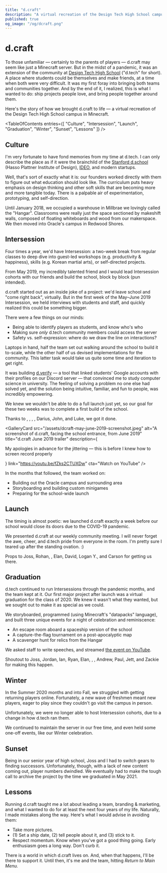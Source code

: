 ```yaml
---
title: "d.craft"
description: "A virtual recreation of the Design Tech High School campus in Minecraft, bringing students together in distanced times"
published: true
og_image: "/og/dcraft.png"
---
```


# d.craft

To those unfamiliar — certainly to the parents of players — d.craft may seem like just a Minecraft server. But in the midst of a pandemic, it was an extension of the community at [Design Tech High School](https://designtechhighschool.org) ("d.tech" for short). A place where students could be themselves and make friends, at a time when both were very difficult. It was my first foray into bringing both teams and communities together. And by the end of it, I realized, this is what I wanted to do: ship projects people love, and bring people together around them.

Here's the story of how we brought d.craft to life — a virtual recreation of the Design Tech High School campus in Minecraft.

<Spacer size={16} />

<GalleryCard
  src="/og/dcraft.png"
  alt="A screenshot of d.craft, facing the Design Tech High School front entrance"
/>

<Spacer size={16} />

<TableOfContents
  entries={[
    "Culture",
    "Intersession",
    "Launch",
    "Graduation",
    "Winter",
    "Sunset",
    "Lessons"
  ]}
/>

## Culture

I'm very fortunate to have fond memories from my time at d.tech. I can only describe the place as if it were the brainchild of the [Stanford d.school](https://dschool.stanford.edu) (Hasso Plattner Institute of Design), [IDEO](https://ideo.com), and modern startups.

Well, that's sort of exactly what it is: our founders worked directly with them to figure out what education should look like. The curriculum puts heavy emphasis on design thinking and other soft skills that are becoming more and more tangible today. There is a palpable air of experimentation, prototyping, and self-direction.

Until January 2018, we occupied a warehouse in Millbrae we lovingly called the "Hangar". Classrooms were really just the space sectioned by makeshift walls, composed of floating whiteboards and wood from our makerspace. We then moved into Oracle's campus in Redwood Shores.

## Intersession

Four times a year, we'd have Intersession: a two-week break from regular classes to deep dive into guest-led workshops (e.g. productivity & happiness), skills (e.g. Korean martial arts), or self-directed projects.

From May 2019, my incredibly talented friend <Mention name="Joss" avatar="/avatars/joss.jpg" link="https://jossettrick.com" /> and I would lead Intersession cohorts with our friends and build the school, block by block (pun intended).

d.craft started out as an inside joke of a project: we'd leave school and "come right back", virtually. But in the first week of the May–June 2019 Intersession, we held interviews with students and staff, and quickly realized this could be something bigger.

<Spacer size={16} />

<GalleryCard
  title="The team goes over considerations for building a safe online community with a d.tech staff member"
  src="/assets/dcraft-whiteboard-julie.JPG"
/>

There were a few things on our minds:

- Being able to identify players as students, and know who's who
- Making sure *only* d.tech community members could access the server
- Safety vs. self-expression: where do we draw the line on interactions?

<Spacer size={16} />

<GalleryCard
  src="/assets/dcraft-whiteboard.JPG"
  alt="The whiteboard at the end of one of our interviews with d.tech staff, discussing the considerations mentioned above"
/>

<Spacer size={16} />

Laptops in hand, half the team set out walking around the school to build it to-scale, while the other half of us devised implementations for the community. This latter task would take us quite some time and iteration to get right.

It was building [d.verify](https://youtu.be/irHC1w0K2G4) — a tool that linked students' Google accounts with their profiles on our Discord server — that convinced me to study computer science in university. The feeling of solving a problem no one else had solved yet, and the solution being intuitive, familiar, and fun to people, was incredibly empowering.

We knew we wouldn't be able to do a full launch just yet, so our goal for these two weeks was to complete a first build of the school.

Thanks to <Mention name="Jordan" avatar="/avatars/jordan.jpeg" link="https://linkedin.com/in/jordan-cen" />, <Mention name="Rohan" avatar="/avatars/rohan.jpeg" link="https://linkedin.com/in/therohankumar" />, <Mention name="Ian" avatar="/avatars/ian.jpg" link="https://ian-kwuan.super.site" />, <Mention name="Aidan C." avatar="/avatars/aidan-c.jpeg" link="https://linkedin.com/in/aidan-n-chen" />, Darius, John, and Luke, we got it done.

<GalleryCard
  src="/assets/dcraft-may-june-2019-screenshot.jpeg"
  alt="A screenshot of d.craft, facing the school entrance, from June 2019"
  title="d.craft June 2019 trailer"
  description={<p>My apologies in advance for the jittering — this is before I knew how to screen record properly</p>}
  link="https://youtu.be/fZks2CTUXDw"
  cta="Watch on YouTube"
/>

<Spacer size={16} />

In the months that followed, the team worked on:

- Building out the Oracle campus and surrounding area
- Storyboarding and building custom minigames
- Preparing for the school-wide launch

<Spacer size={16} />

<Grid columns={3}>
  <GalleryCard
    src="/assets/dcraft-oracle-parkway.png"
    alt="A screenshot of Oracle Parkway on d.craft"
  />
  <GalleryCard
    src="/assets/dcraft-bedwars.png"
    alt="A screenshot of a custom-made Bedwars map on d.craft"
  />
  <GalleryCard
    src="/assets/dcraft-factions-spawn.png"
    alt="A screenshot of a custom-made Factions map on d.craft"
  />
</Grid>

<Spacer size={16} />

## Launch

The timing is almost poetic: we launched d.craft exactly a week before our school would close its doors due to the COVID-19 pandemic.

We presented d.craft at our weekly community meeting. I will never forget the awe, cheer, and d.tech pride from everyone in the room. I'm pretty sure I teared up after the standing ovation. :)

<GalleryCard
  src="/assets/dcraft-march-2020-screenshot.png"
  alt="A screenshot from March 2020 taken on d.craft of the school from above"
  title="d.craft March 2020 trailer"
  link="https://youtu.be/cG9HXfy7Gq8"
  cta="Watch on YouTube"
/>

<Spacer size={16} />

Props to Joss, Rohan, <Mention name="Ryan" avatar="/avatars/ryan.jpeg" link="https://linkedin.com/in/ryan-t-ting" />, Elan, David, Logan Y., and Carson for getting us there.

## Graduation

d.tech continued to run Intersessions through the pandemic months, and the team kept at it. Our first major project after launch was a virtual graduation for the class of 2020. We knew it wasn't what they wanted, but we sought out to make it as special as we could.

We storyboarded, programmed (using Minecraft's "datapacks" language), and built three unique events for a night of celebration and reminiscence:

- An escape room aboard a spaceship version of the school
- A capture-the-flag tournament on a post-apocalyptic map
- A scavenger hunt for relics from the Hangar

<Spacer size={16} />

<Grid columns={3}>
  <GalleryCard
    video={true}
    src="/assets/dcraft-grad-event-1.mp4"
  />
  <GalleryCard
    video={true}
    src="/assets/dcraft-grad-event-2.mp4"
  />
  <GalleryCard
    video={true}
    src="/assets/dcraft-grad-event-3.mp4"
  />
</Grid>

<Spacer size={16} />

We asked staff to write speeches, and streamed [the event on YouTube](https://youtube.com/live/6h_YXoyp6d0).

Shoutout to Joss, Jordan, Ian, Ryan, Elan, <Mention name="Aidan H." avatar="/avatars/aidan-h.jpg" link="https://linkedin.com/in/aidan-hsiao-9b18a223a" />, <Mention name="Logan J." avatar="/avatars/logan.jpeg" link="https://linkedin.com/in/logan-john-a2a969228" />, Andrew, Paul, Jett, and Zackie for making this happen.

## Winter

In the Summer 2020 months and into Fall, we struggled with getting returning players online. Fortunately, a new wave of freshmen meant new players, eager to play since they couldn't go visit the campus in person.

Unfortunately, we were no longer able to host Intersession cohorts, due to a change in how d.tech ran them.

We continued to maintain the server in our free time, and even held some one-off events, like our Winter celebration.

<Spacer size={16} />

<Grid columns={3}>
  <GalleryCard
    src="/assets/dcraft-winter-exterior.png"
    alt="A screenshot of the Winter map (exterior) on d.craft"
  />
  <GalleryCard
    src="/assets/dcraft-winter-interior.png"
    alt="A screenshot of the Winter map (interior) on d.craft"
  />
  <GalleryCard
    src="/assets/dcraft-winter-dragon.png"
    alt="A screenshot of the Winter map (dragon) on d.craft"
  />
</Grid>

<Spacer size={16} />

## Sunset

Being in our senior year of high school, Joss and I had to switch gears to finding successors. Unfortunately, though, with a lack of new content coming out, player numbers dwindled. We eventually had to make the tough call to archive the project by the time we graduated in May 2021.

## Lessons

Running d.craft taught me a lot about leading a team, branding & marketing, and what I wanted to do for at least the next four years of my life. Naturally, I made mistakes along the way. Here's what I would advise in avoiding them:

- Take more pictures.
- (1) Set a ship date, (2) tell people about it, and (3) stick to it.
- Respect momentum. Know when you've got a good thing going. Early enthusiasm goes a long way. Don't curb it.

<Spacer size={16} />

There is a world in which d.craft lives on. And, when that happens, I'll be there to support it. Until then, it's me and the team, hitting *Return to Main Menu.*

<Spacer size={16} />

<GalleryCard
  src="/assets/dcraft-team.png"
  alt="A screenshot of the d.craft team in-game"
/>
